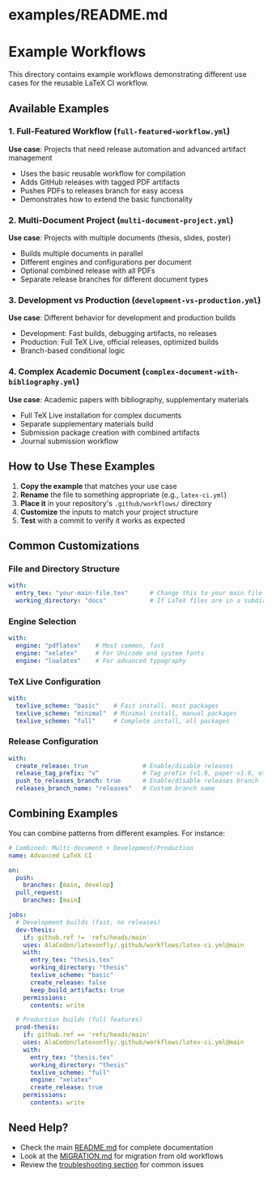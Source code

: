 # examples/README.md
# Example Workflows

This directory contains example workflows demonstrating different use cases for the reusable LaTeX CI workflow.

## Available Examples

### 1. Full-Featured Workflow (`full-featured-workflow.yml`)
**Use case**: Projects that need release automation and advanced artifact management
- Uses the basic reusable workflow for compilation
- Adds GitHub releases with tagged PDF artifacts
- Pushes PDFs to releases branch for easy access
- Demonstrates how to extend the basic functionality

### 2. Multi-Document Project (`multi-document-project.yml`)
**Use case**: Projects with multiple documents (thesis, slides, poster)
- Builds multiple documents in parallel
- Different engines and configurations per document
- Optional combined release with all PDFs
- Separate release branches for different document types

### 3. Development vs Production (`development-vs-production.yml`)
**Use case**: Different behavior for development and production builds
- Development: Fast builds, debugging artifacts, no releases
- Production: Full TeX Live, official releases, optimized builds
- Branch-based conditional logic

### 4. Complex Academic Document (`complex-document-with-bibliography.yml`)
**Use case**: Academic papers with bibliography, supplementary materials
- Full TeX Live installation for complex documents
- Separate supplementary materials build
- Submission package creation with combined artifacts
- Journal submission workflow

## How to Use These Examples

1. **Copy the example** that matches your use case
2. **Rename** the file to something appropriate (e.g., `latex-ci.yml`)
3. **Place it** in your repository's `.github/workflows/` directory
4. **Customize** the inputs to match your project structure
5. **Test** with a commit to verify it works as expected

## Common Customizations

### File and Directory Structure
```yaml
with:
  entry_tex: "your-main-file.tex"      # Change this to your main file
  working_directory: "docs"            # If LaTeX files are in a subdirectory
```

### Engine Selection
```yaml
with:
  engine: "pdflatex"    # Most common, fast
  engine: "xelatex"     # For Unicode and system fonts
  engine: "lualatex"    # For advanced typography
```

### TeX Live Configuration
```yaml
with:
  texlive_scheme: "basic"    # Fast install, most packages
  texlive_scheme: "minimal"  # Minimal install, manual packages
  texlive_scheme: "full"     # Complete install, all packages
```

### Release Configuration
```yaml
with:
  create_release: true               # Enable/disable releases
  release_tag_prefix: "v"            # Tag prefix (v1.0, paper-v1.0, etc.)
  push_to_releases_branch: true      # Enable/disable releases branch
  releases_branch_name: "releases"   # Custom branch name
```

## Combining Examples

You can combine patterns from different examples. For instance:

```yaml
# Combined: Multi-document + Development/Production
name: Advanced LaTeX CI

on:
  push:
    branches: [main, develop]
  pull_request:
    branches: [main]

jobs:
  # Development builds (fast, no releases)
  dev-thesis:
    if: github.ref != 'refs/heads/main'
    uses: AlaCodon/latexonfly/.github/workflows/latex-ci.yml@main
    with:
      entry_tex: "thesis.tex"
      working_directory: "thesis"
      texlive_scheme: "basic"
      create_release: false
      keep_build_artifacts: true
    permissions:
      contents: write

  # Production builds (full features)
  prod-thesis:
    if: github.ref == 'refs/heads/main'
    uses: AlaCodon/latexonfly/.github/workflows/latex-ci.yml@main
    with:
      entry_tex: "thesis.tex"
      working_directory: "thesis"
      texlive_scheme: "full"
      engine: "xelatex"
      create_release: true
    permissions:
      contents: write
```

## Need Help?

- Check the main [README.md](../README.md) for complete documentation
- Look at the [MIGRATION.md](../MIGRATION.md) for migration from old workflows
- Review the [troubleshooting section](../README.md#troubleshooting) for common issues
